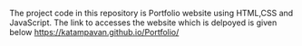 The project code in this repository is Portfolio website using HTML,CSS and JavaScript.
The link to accesses the website which is delpoyed is given below
 https://katampavan.github.io/Portfolio/
